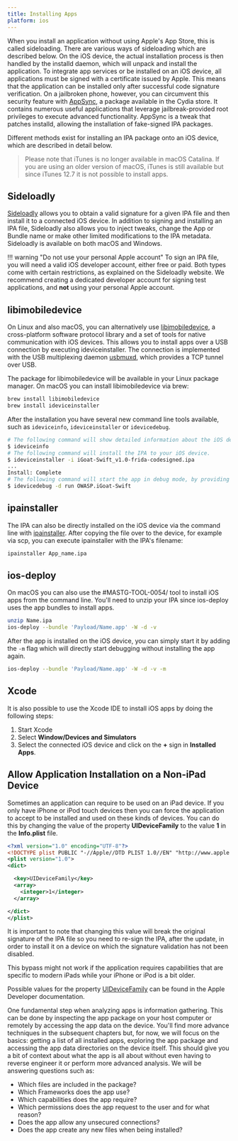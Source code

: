 ```yaml
---
title: Installing Apps
platform: ios
---
```


When you install an application without using Apple's App Store, this is called sideloading. There are various ways of sideloading which are described below. On the iOS device, the actual installation process is then handled by the installd daemon, which will unpack and install the application. To integrate app services or be installed on an iOS device, all applications must be signed with a certificate issued by Apple. This means that the application can be installed only after successful code signature verification. On a jailbroken phone, however, you can circumvent this security feature with [AppSync](http://repo.hackyouriphone.org/appsyncunified "AppSync"), a package available in the Cydia store. It contains numerous useful applications that leverage jailbreak-provided root privileges to execute advanced functionality. AppSync is a tweak that patches installd, allowing the installation of fake-signed IPA packages.

Different methods exist for installing an IPA package onto an iOS device, which are described in detail below.

> Please note that iTunes is no longer available in macOS Catalina. If you are using an older version of macOS, iTunes is still available but since iTunes 12.7 it is not possible to install apps.

## Sideloadly

[Sideloadly](https://sideloadly.io/ "Sideloadly") allows you to obtain a valid signature for a given IPA file and then install it to a connected iOS device. In addition to signing and installing an IPA file, Sideloadly also allows you to inject tweaks, change the App or Bundle name or make other limited modifications to the IPA metadata. Sideloadly is available on both macOS and Windows.

!!! warning "Do not use your personal Apple account"
    To sign an IPA file, you will need a valid iOS developer account, either free or paid. Both types come with certain restrictions, as explained on the Sideloadly website. We recommend creating a dedicated developer account for signing test applications, and **not** using your personal Apple account.

## libimobiledevice

On Linux and also macOS, you can alternatively use [libimobiledevice](https://www.libimobiledevice.org/ "libimobiledevice"), a cross-platform software protocol library and a set of tools for native communication with iOS devices. This allows you to install apps over a USB connection by executing ideviceinstaller. The connection is implemented with the USB multiplexing daemon [usbmuxd](https://www.theiphonewiki.com/wiki/Usbmux "Usbmux"), which provides a TCP tunnel over USB.

The package for libimobiledevice will be available in your Linux package manager. On macOS you can install libimobiledevice via brew:

```bash
brew install libimobiledevice
brew install ideviceinstaller
```

After the installation you have several new command line tools available, such as `ideviceinfo`, `ideviceinstaller` or `idevicedebug`.

```bash
# The following command will show detailed information about the iOS device connected via USB.
$ ideviceinfo
# The following command will install the IPA to your iOS device.
$ ideviceinstaller -i iGoat-Swift_v1.0-frida-codesigned.ipa
...
Install: Complete
# The following command will start the app in debug mode, by providing the bundle name. The bundle name can be found in the previous command after "Installing".
$ idevicedebug -d run OWASP.iGoat-Swift
```

## ipainstaller

The IPA can also be directly installed on the iOS device via the command line with [ipainstaller](https://github.com/autopear/ipainstaller "IPA Installer"). After copying the file over to the device, for example via scp, you can execute ipainstaller with the IPA's filename:

```bash
ipainstaller App_name.ipa
```

## ios-deploy

On macOS you can also use the #MASTG-TOOL-0054/ tool to install iOS apps from the command line. You'll need to unzip your IPA since ios-deploy uses the app bundles to install apps.

```bash
unzip Name.ipa
ios-deploy --bundle 'Payload/Name.app' -W -d -v
```

After the app is installed on the iOS device, you can simply start it by adding the `-m` flag which will directly start debugging without installing the app again.

```bash
ios-deploy --bundle 'Payload/Name.app' -W -d -v -m
```

## Xcode

It is also possible to use the Xcode IDE to install iOS apps by doing the following steps:

1. Start Xcode
2. Select **Window/Devices and Simulators**
3. Select the connected iOS device and click on the **+** sign in **Installed Apps**.

## Allow Application Installation on a Non-iPad Device

Sometimes an application can require to be used on an iPad device. If you only have iPhone or iPod touch devices then you can force the application to accept to be installed and used on these kinds of devices. You can do this by changing the value of the property **UIDeviceFamily** to the value **1** in the **Info.plist** file.

```xml
<?xml version="1.0" encoding="UTF-8"?>
<!DOCTYPE plist PUBLIC "-//Apple//DTD PLIST 1.0//EN" "http://www.apple.com/DTDs/PropertyList-1.0.dtd">
<plist version="1.0">
<dict>

  <key>UIDeviceFamily</key>
  <array>
    <integer>1</integer>
  </array>

</dict>
</plist>  
```

It is important to note that changing this value will break the original signature of the IPA file so you need to re-sign the IPA, after the update, in order to install it on a device on which the signature validation has not been disabled.

This bypass might not work if the application requires capabilities that are specific to modern iPads while your iPhone or iPod is a bit older.

Possible values for the property [UIDeviceFamily](https://developer.apple.com/library/archive/documentation/General/Reference/InfoPlistKeyReference/Articles/iPhoneOSKeys.html#//apple_ref/doc/uid/TP40009252-SW11 "UIDeviceFamily property") can be found in the Apple Developer documentation.


One fundamental step when analyzing apps is information gathering. This can be done by inspecting the app package on your host computer or remotely by accessing the app data on the device. You'll find more advance techniques in the subsequent chapters but, for now, we will focus on the basics: getting a list of all installed apps, exploring the app package and accessing the app data directories on the device itself. This should give you a bit of context about what the app is all about without even having to reverse engineer it or perform more advanced analysis. We will be answering questions such as:

- Which files are included in the package?
- Which Frameworks does the app use?
- Which capabilities does the app require?
- Which permissions does the app request to the user and for what reason?
- Does the app allow any unsecured connections?
- Does the app create any new files when being installed?
